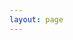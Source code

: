 ```yaml
---
layout: page
---
```


<ClientOnly>
  <elements-api
    apiDescriptionUrl="https://api.sigmao.video/api/ssai/api-docs-json"
    router="hash"
  />
</ClientOnly>
